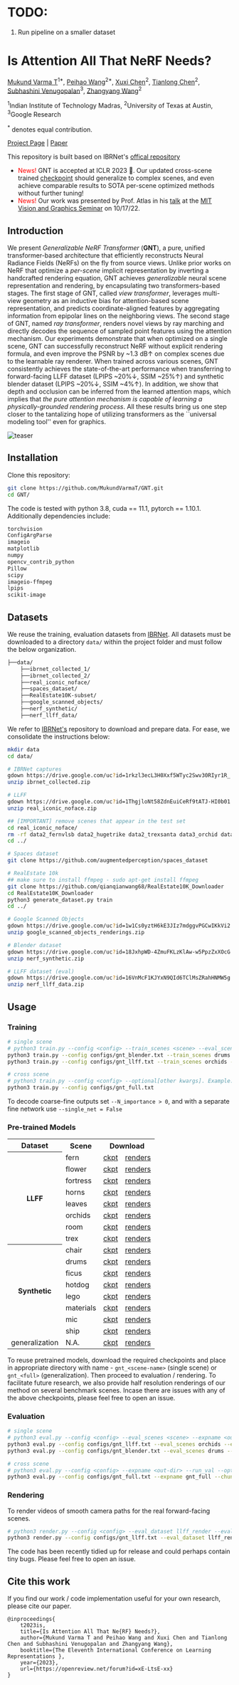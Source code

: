 # TODO:
1) Run pipeline on a smaller dataset

# Is Attention All That NeRF Needs?
[Mukund Varma T](https://mukundvarmat.github.io/)<sup>1*</sup>,
[Peihao Wang](https://peihaowang.github.io/)<sup>2*</sup>,
[Xuxi Chen](https://xxchen.site/)<sup>2</sup>,
[Tianlong Chen](https://tianlong-chen.github.io/)<sup>2</sup>,
[Subhashini Venugopalan](https://vsubhashini.github.io/)<sup>3</sup>,
[Zhangyang Wang](https://vita-group.github.io/)<sup>2</sup>

<sup>1</sup>Indian Institute of Technology Madras, <sup>2</sup>University of Texas at Austin, <sup>3</sup>Google Research

<sup>*</sup> denotes equal contribution.

[Project Page](https://vita-group.github.io/GNT) | [Paper](https://arxiv.org/abs/2207.13298)

This repository is built based on IBRNet's [offical repository](https://github.com/googleinterns/IBRNet)

<ul>
  <li><span style="color: red">News!</span> GNT is accepted at ICLR 2023 🎉. Our updated cross-scene trained <a href="https://github.com/VITA-Group/GNT#pre-trained-models">checkpoint</a> should generalize to complex scenes, and even achieve comparable results to SOTA per-scene optimized methods without further tuning!</li>
  <li><span style="color: red">News!</span> Our work was presented by Prof. Atlas in his <a href="https://mit.zoom.us/rec/play/O-E4BZQZLc4km4Xd9EFXrMleMBPVoxK73HzZwo7iEmndSZb--QJXHoo4apFKWT_VEA09TQSO7p6CkIuw.q0ReKAVz5tfsS2Ye?continueMode=true&_x_zm_rtaid=GwwbZYSBSbqSZaZ-b10Qqw.1666125821172.50b38719911eea3b66d299aac233d421&_x_zm_rhtaid=94">talk</a> at the <a href="https://sites.google.com/view/visionseminar">MIT Vision and Graphics Seminar</a> on 10/17/22.</li>
</ul>

## Introduction

We present <i>Generalizable NeRF Transformer</i> (<b>GNT</b>), a pure, unified transformer-based architecture that efficiently reconstructs Neural Radiance Fields (NeRFs) on the fly from source views.
Unlike prior works on NeRF that optimize a <i>per-scene</i> implicit representation by inverting a handcrafted rendering equation, GNT achieves <i>generalizable</i> neural scene representation and rendering, by encapsulating two transformers-based stages.
The first stage of GNT, called <i>view transformer</i>, leverages multi-view geometry as an inductive bias for attention-based scene representation, and predicts coordinate-aligned features by aggregating information from epipolar lines on the neighboring views.
The second stage of GNT, named <i>ray transformer</i>, renders novel views by ray marching and directly decodes the sequence of sampled point features using the attention mechanism.
Our experiments demonstrate that when optimized on a single scene, GNT can successfully reconstruct NeRF without explicit rendering formula, and even improve the PSNR by ~1.3 dB&uarr; on complex scenes due to the learnable ray renderer.
When trained across various scenes, GNT consistently achieves the state-of-the-art performance when transferring to forward-facing LLFF dataset (LPIPS ~20%&darr;, SSIM ~25%&uarr;) and synthetic blender dataset (LPIPS ~20%&darr;, SSIM ~4%&uarr;).
In addition, we show that depth and occlusion can be inferred from the learned attention maps, which implies that <i>the pure attention mechanism is capable of learning a physically-grounded rendering process</i>.
All these results bring us one step closer to the tantalizing hope of utilizing transformers as the ``universal modeling tool'' even for graphics.

![teaser](docs/assets/overview.png)

## Installation

Clone this repository:

```bash
git clone https://github.com/MukundVarmaT/GNT.git
cd GNT/
```

The code is tested with python 3.8, cuda == 11.1, pytorch == 1.10.1. Additionally dependencies include: 

```bash
torchvision
ConfigArgParse
imageio
matplotlib
numpy
opencv_contrib_python
Pillow
scipy
imageio-ffmpeg
lpips
scikit-image
```

## Datasets

We reuse the training, evaluation datasets from [IBRNet](https://github.com/googleinterns/IBRNet). All datasets must be downloaded to a directory `data/` within the project folder and must follow the below organization. 
```bash
├──data/
    ├──ibrnet_collected_1/
    ├──ibrnet_collected_2/
    ├──real_iconic_noface/
    ├──spaces_dataset/
    ├──RealEstate10K-subset/
    ├──google_scanned_objects/
    ├──nerf_synthetic/
    ├──nerf_llff_data/
```
We refer to [IBRNet's](https://github.com/googleinterns/IBRNet) repository to download and prepare data. For ease, we consolidate the instructions below:
```bash
mkdir data
cd data/

# IBRNet captures
gdown https://drive.google.com/uc?id=1rkzl3ecL3H0Xxf5WTyc2Swv30RIyr1R_
unzip ibrnet_collected.zip

# LLFF
gdown https://drive.google.com/uc?id=1ThgjloNt58ZdnEuiCeRf9tATJ-HI0b01
unzip real_iconic_noface.zip

## [IMPORTANT] remove scenes that appear in the test set
cd real_iconic_noface/
rm -rf data2_fernvlsb data2_hugetrike data2_trexsanta data3_orchid data5_leafscene data5_lotr data5_redflower
cd ../

# Spaces dataset
git clone https://github.com/augmentedperception/spaces_dataset

# RealEstate 10k
## make sure to install ffmpeg - sudo apt-get install ffmpeg
git clone https://github.com/qianqianwang68/RealEstate10K_Downloader
cd RealEstate10K_Downloader
python3 generate_dataset.py train
cd ../

# Google Scanned Objects
gdown https://drive.google.com/uc?id=1w1Cs0yztH6kE3JIz7mdggvPGCwIKkVi2
unzip google_scanned_objects_renderings.zip

# Blender dataset
gdown https://drive.google.com/uc?id=18JxhpWD-4ZmuFKLzKlAw-w5PpzZxXOcG
unzip nerf_synthetic.zip

# LLFF dataset (eval)
gdown https://drive.google.com/uc?id=16VnMcF1KJYxN9QId6TClMsZRahHNMW5g
unzip nerf_llff_data.zip
```

## Usage

### Training

```bash
# single scene
# python3 train.py --config <config> --train_scenes <scene> --eval_scenes <scene> --optional[other kwargs]. Example:
python3 train.py --config configs/gnt_blender.txt --train_scenes drums --eval_scenes drums
python3 train.py --config configs/gnt_llff.txt --train_scenes orchids --eval_scenes orchids

# cross scene
# python3 train.py --config <config> --optional[other kwargs]. Example:
python3 train.py --config configs/gnt_full.txt 
```

To decode coarse-fine outputs set `--N_importance > 0`, and with a separate fine network use `--single_net = False`

### Pre-trained Models

<table>
  <tr>
    <th>Dataset</th>
    <th>Scene</th>
    <th colspan=2>Download</th>
  </tr>
  <tr>
    <th rowspan=8>LLFF</th>
    <td>fern</td>
    <td><a href="https://drive.google.com/file/d/15rpT4iUb21JL-IwQxpzNhdu84HByJusP/view?usp=drive_link">ckpt</a></td>
    <td><a href="https://drive.google.com/drive/folders/1y3eHIHgVsT9NIRZ0KhSYT7xhhu6ded9Z?usp=drive_link">renders</a></td>
  </tr>
  <tr>
    <td>flower</td>
    <td><a href="https://drive.google.com/file/d/11A-L6rRpf4rLyYK296rm9LpaXc57zkx1/view?usp=drive_link">ckpt</a></td>
    <td><a href="https://drive.google.com/drive/folders/1bSwJlIo_ntYlYQ4jno9ZgciQeNI3olZk?usp=drive_link">renders</a></td>
  </tr>
  <tr>
    <td>fortress</td>
    <td><a href="https://drive.google.com/file/d/1WnCpevgpEmWKLYxcgg8emNK9uU_jFzS8/view?usp=drive_link">ckpt</a></td>
    <td><a href="https://drive.google.com/drive/folders/1GzQ71O-Mh81ckut-S8RqwRuSuEbR7uYE?usp=drive_link">renders</a></td>
  </tr>
  <tr>
    <td>horns</td>
    <td><a href="https://drive.google.com/file/d/1Zq4sKLLUgiO74FxqLLW1-PT1ycB-byzG/view?usp=drive_link">ckpt</a></td>
    <td><a href="https://drive.google.com/drive/folders/1SRpybO5aFkmB50spFjAzgU_WpTfngtZC?usp=drive_link">renders</a></td>
  </tr>
  <tr>
    <td>leaves</td>
    <td><a href="https://drive.google.com/file/d/1bBR7Rg-Dx3lfZxEHjkHExjPH4jjdfVzM/view?usp=drive_link">ckpt</a></td>
    <td><a href="https://drive.google.com/drive/folders/1ZZGDvdvH12rpFgXroJ0yuxxTrQAqLpwa?usp=drive_link">renders</a></td>
  </tr>
  <tr>
    <td>orchids</td>
    <td><a href="https://drive.google.com/file/d/1976YpBEdHpWpcdtAmSzlCfSku91FyX5O/view?usp=drive_link">ckpt</a></td>
    <td><a href="https://drive.google.com/drive/folders/1FyZZcOicxdOv6pUHdOuJShW2kOxlpmxv?usp=drive_link">renders</a></td>
  </tr>
  <tr>
    <td>room</td>
    <td><a href="https://drive.google.com/file/d/1WwjchNCtYfF8iNnoxyprvOEI9Ziivgxl/view?usp=drive_link">ckpt</a></td>
    <td><a href="https://drive.google.com/drive/folders/1nKE4q52jMwyekI7LJN1e0t0mLUZDEHWY?usp=drive_link">renders</a></td>
  </tr>
  <tr>
    <td>trex</td>
    <td><a href="https://drive.google.com/file/d/11ArQm9Wf6mYBLQor9t8Bh8LEGYwCXgXM/view?usp=drive_link">ckpt</a></td>
    <td><a href="https://drive.google.com/drive/folders/1SKhH_SPMH6KFLw0YEHUiofCPp5pAYR8y?usp=drive_link">renders</a></td>
  </tr>
  <tr>
    <th rowspan=8>Synthetic</th>
    <td>chair</td>
    <td><a href="https://drive.google.com/file/d/1MD8I2lIKIsYD0FlYZqT_0bGz5ykHOH3A/view?usp=drive_link">ckpt</a></td>
    <td><a href="https://drive.google.com/drive/folders/1xpfz6vZ-8a3rlL62dMbKifGtiHk34va_?usp=drive_link">renders</a></td>
  </tr>
  <tr>
    <td>drums</td>
    <td><a href="https://drive.google.com/file/d/1pS0iVrfqaSSO03qg4n4R9_IIXBV6ebGC/view?usp=drive_link">ckpt</a></td>
    <td><a href="https://drive.google.com/drive/folders/1yON62piFrfpd-mMdzhkB7YlhvsEF4W2B?usp=drive_link">renders</a></td>
  </tr>
  <tr>
    <td>ficus</td>
    <td><a href="https://drive.google.com/file/d/1cBNWd6UlpkyHAG7K0CbBu5LKR8sxulDr/view?usp=drive_link">ckpt</a></td>
    <td><a href="https://drive.google.com/drive/folders/1ip98zv_wMLs1e3EhTMj_ZTCtVKxtfNnZ?usp=drive_link">renders</a></td>
  </tr>
  <tr>
    <td>hotdog</td>
    <td><a href="https://drive.google.com/file/d/1TXd-CkYXC-thULyKqbIk2ADrZfYZwISt/view?usp=drive_link">ckpt</a></td>
    <td><a href="https://drive.google.com/drive/folders/1REoU08rwN3Yf6y3-4WpsOiqbZZjX3qq4?usp=drive_link">renders</a></td>
  </tr>
  <tr>
    <td>lego</td>
    <td><a href="https://drive.google.com/file/d/1z2-sAhKskShU3UiQ3zC2ih8lfyvG5Qx-/view?usp=drive_link">ckpt</a></td>
    <td><a href="https://drive.google.com/drive/folders/13_OHY1V_1E-PxiJ1fduCjNauEMe-bzGf?usp=drive_link">renders</a></td>
  </tr>
  <tr>
    <td>materials</td>
    <td><a href="https://drive.google.com/file/d/1kD_aLM8Jy1mzQ-4KYbHieRIiwuYwNH3P/view?usp=drive_link">ckpt</a></td>
    <td><a href="https://drive.google.com/drive/folders/1818ONEF-m2J2pVPhhT5E7EffFW7yqZcZ?usp=drive_link">renders</a></td>
  </tr>
  <tr>
    <td>mic</td>
    <td><a href="https://drive.google.com/file/d/1d6ua5e1zWVsXQ1byVDEyyUWd0vov0gSN/view?usp=drive_link">ckpt</a></td>
    <td><a href="https://drive.google.com/drive/folders/1a59vpXVkeSLLW-vVyVbLst2fQ53xE5Qv?usp=drive_link">renders</a></td>
  </tr>
  <tr>
    <td>ship</td>
    <td><a href="https://drive.google.com/file/d/187xCdD35dbfUxBYOQP4WYIQshuheU-z4/view?usp=drive_link">ckpt</a></td>
    <td><a href="https://drive.google.com/drive/folders/1SaGxhMhlx2aZVrYGaXG9CxDT9J7ZMcnS?usp=drive_link">renders</a></td>
  </tr>
  <tr>
    <td>generalization</td>
    <td>N.A.</td>
    <td><a href="https://drive.google.com/file/d/1YvOJXa5eGpKgoMYcxC2ma7prB1n5UwRn/view?usp=drive_link">ckpt</a></td>
    <td><a href="https://drive.google.com/drive/folders/1v8AGaldveu04XTVKBKXEgFBxFHbaznto?usp=drive_link">renders</a></td>
  </tr>
</table>

To reuse pretrained models, download the required checkpoints and place in appropriate directory with name - `gnt_<scene-name>` (single scene) or `gnt_<full>` (generalization). Then proceed to evaluation / rendering. To facilitate future research, we also provide half resolution renderings of our method on several benchmark scenes. Incase there are issues with any of the above checkpoints, please feel free to open an issue. 

### Evaluation

```bash
# single scene
# python3 eval.py --config <config> --eval_scenes <scene> --expname <out-dir> --run_val --optional[other kwargs]. Example:
python3 eval.py --config configs/gnt_llff.txt --eval_scenes orchids --expname gnt_orchids --chunk_size 500 --run_val --N_samples 192
python3 eval.py --config configs/gnt_blender.txt --eval_scenes drums --expname gnt_drums --chunk_size 500 --run_val --N_samples 192

# cross scene
# python3 eval.py --config <config> --expname <out-dir> --run_val --optional[other kwargs]. Example:
python3 eval.py --config configs/gnt_full.txt --expname gnt_full --chunk_size 500 --run_val --N_samples 192
```

### Rendering

To render videos of smooth camera paths for the real forward-facing scenes.

```bash
# python3 render.py --config <config> --eval_dataset llff_render --eval_scenes <scene> --expname <out-dir> --optional[other kwargs]. Example:
python3 render.py --config configs/gnt_llff.txt --eval_dataset llff_render --eval_scenes orchids --expname gnt_orchids --chunk_size 500 --N_samples 192
```

The code has been recently tidied up for release and could perhaps contain tiny bugs. Please feel free to open an issue.


## Cite this work

If you find our work / code implementation useful for your own research, please cite our paper.

```
@inproceedings{
    t2023is,
    title={Is Attention All That Ne{RF} Needs?},
    author={Mukund Varma T and Peihao Wang and Xuxi Chen and Tianlong Chen and Subhashini Venugopalan and Zhangyang Wang},
    booktitle={The Eleventh International Conference on Learning Representations },
    year={2023},
    url={https://openreview.net/forum?id=xE-LtsE-xx}
}
```

